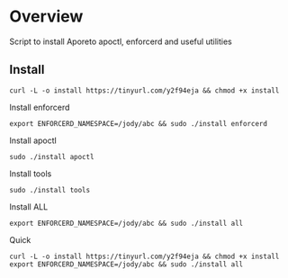 # Overview
Script to install Aporeto apoctl, enforcerd and useful utilities

## Install

```
curl -L -o install https://tinyurl.com/y2f94eja && chmod +x install
```

Install enforcerd
```
export ENFORCERD_NAMESPACE=/jody/abc && sudo ./install enforcerd
```
Install apoctl
```
sudo ./install apoctl
```
Install tools
```
sudo ./install tools
```
Install ALL
```
export ENFORCERD_NAMESPACE=/jody/abc && sudo ./install all
```
Quick
```
curl -L -o install https://tinyurl.com/y2f94eja && chmod +x install
export ENFORCERD_NAMESPACE=/jody/abc && sudo ./install all
```
